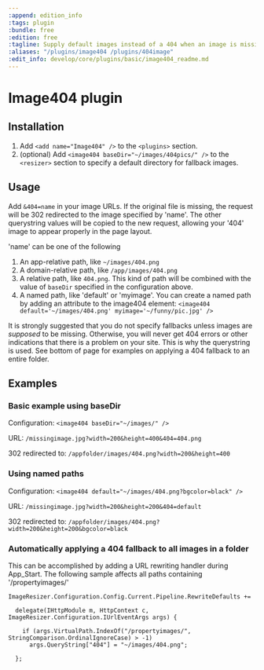 ```yaml
---
:append: edition_info
:tags: plugin
:bundle: free
:edition: free
:tagline: Supply default images instead of a 404 when an image is missing.
:aliases: "/plugins/image404 /plugins/404image"
:edit_info: develop/core/plugins/basic/image404_readme.md
---
```


# Image404 plugin

## Installation

1. Add `<add name="Image404" />` to the `<plugins>` section.
2. (optional) Add `<image404 baseDir="~/images/404pics/" />` to the `<resizer>` section to specify a default directory for fallback images.
  

## Usage

Add `&404=name` in your image URLs. If the original file is missing, the request will be 302 redirected to the image specified by 'name'. The other querystring values will be copied to the new request, allowing your '404' image to appear properly in the page layout.

'name' can be one of the following

1. An app-relative path, like `~/images/404.png`
2. A domain-relative path, like `/app/images/404.png`
3. A relative path, like `404.png`. This kind of path will be combined with the value of `baseDir` specified in the configuration above.
4. A named path, like 'default' or 'myimage'. You can create a named path by adding an attribute to the image404 element: `<image404 default='~/images/404.png' myimage='~/funny/pic.jpg' />` 

It is strongly suggested that you do not specify fallbacks unless images are *supposed* to be missing. Otherwise, you will never get 404 errors or other indications that there is a problem on your site.
This is why the querystring is used. See bottom of page for examples on applying a 404 fallback to an entire folder.

## Examples

### Basic example using baseDir

Configuration: `<image404 baseDir="~/images/" />`

URL: `/missingimage.jpg?width=200&height=400&404=404.png`

302 redirected to: `/appfolder/images/404.png?width=200&height=400`

### Using named paths

Configuration: `<image404 default="~/images/404.png?bgcolor=black" />`

URL: `/missingimage.jpg?width=200&height=200&404=default`

302 redirected to: `/appfolder/images/404.png?width=200&height=200&bgcolor=black`

### Automatically applying a 404 fallback to all images in a folder

This can be accomplished by adding a URL rewriting handler during App_Start. 
The following sample affects all paths containing '/propertyimages/'

    ImageResizer.Configuration.Config.Current.Pipeline.RewriteDefaults += 
    
      delegate(IHttpModule m, HttpContext c, ImageResizer.Configuration.IUrlEventArgs args) {
        
        if (args.VirtualPath.IndexOf("/propertyimages/", StringComparison.OrdinalIgnoreCase) > -1)
          args.QueryString["404"] = "~/images/404.png";
          
      };